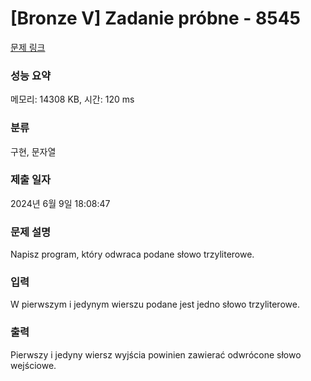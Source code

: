 # [Bronze V] Zadanie próbne - 8545 

[문제 링크](https://www.acmicpc.net/problem/8545) 

### 성능 요약

메모리: 14308 KB, 시간: 120 ms

### 분류

구현, 문자열

### 제출 일자

2024년 6월 9일 18:08:47

### 문제 설명

<p>Napisz program, który odwraca podane słowo trzyliterowe.</p>

### 입력 

 <p>W pierwszym i jedynym wierszu podane jest jedno słowo trzyliterowe.</p>

### 출력 

 <p>Pierwszy i jedyny wiersz wyjścia powinien zawierać odwrócone słowo wejściowe.</p>

